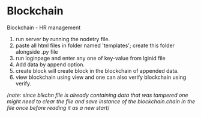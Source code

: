 # Blockchain
Blockchain - HR management
1. run server by running the nodetry file.
2. paste all html files in folder named 'templates'; create this folder alongside .py file
3. run loginpage and enter any one of key-value from lginid file
4. Add data by append option.
5. create block will create block in the blockchain of appended data.
6. view blockchain using view and one can also verify blockchain using verify.

/*note:  since blkchn file is already containing data that was tampered one might need to clear the file and save instance of the blockchain.chain in the file once before reading it as a new start*/
